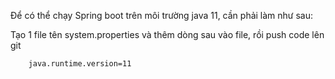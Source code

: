 Để có thể chạy Spring boot trên môi trường java 11, cần phải làm như sau:

Tạo 1 file tên system.properties và thêm dòng sau vào file, rồi push code lên git

        java.runtime.version=11